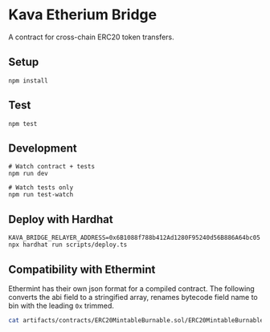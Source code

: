 # Kava Etherium Bridge

A contract for cross-chain ERC20 token transfers.

## Setup

```
npm install
```

## Test

```
npm test
```

## Development

```
# Watch contract + tests
npm run dev

# Watch tests only
npm run test-watch
```

## Deploy with Hardhat

```
KAVA_BRIDGE_RELAYER_ADDRESS=0x6B1088f788b412Ad1280F95240d56B886A64bc05 npx hardhat run scripts/deploy.ts
```

## Compatibility with Ethermint

Ethermint has their own json format for a compiled contract. The following
converts the abi field to a stringified array, renames bytecode field name to
bin with the leading `0x` trimmed.

```bash
cat artifacts/contracts/ERC20MintableBurnable.sol/ERC20MintableBurnable.json | jq '.abi = (.abi | tostring) | {abi, bin: .bytecode[2:] }' > ethermint_json/ERC20MintableBurnable.json
```
